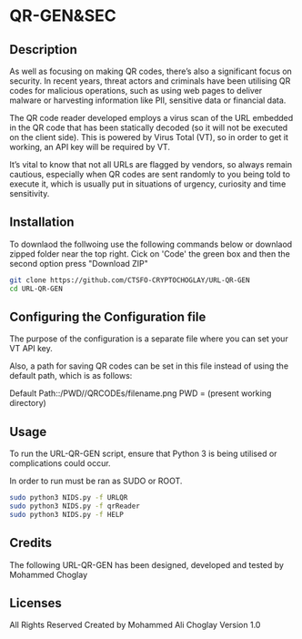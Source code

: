 # QR-GEN&SEC

## Description  
As well as focusing on making QR codes, there’s also a significant focus on security. In recent years, threat actors and criminals have been utilising QR codes for malicious operations, such as using web pages to deliver malware or harvesting information like PII, sensitive data or financial data.

The QR code reader developed employs a virus scan of the URL embedded in the QR code that has been statically decoded (so it will not be executed on the client side). This is powered by Virus Total (VT), so in order to get it working, an API key will be required by VT.

It’s vital to know that not all URLs are flagged by vendors, so always remain cautious, especially when QR codes are sent randomly to you being told to execute it, which is usually put in situations of urgency, curiosity and time sensitivity. 

## Installation

To downlaod the follwoing use the following commands below or downlaod zipped folder near the top right. 
Cick on 'Code' the green box and then the second option press "Download ZIP"   

```bash
git clone https://github.com/CTSFO-CRYPTOCHOGLAY/URL-QR-GEN
cd URL-QR-GEN
```

## Configuring the Configuration file

The purpose of the configuration is a separate file where you can set your VT API key.

Also, a path for saving QR codes can be set in this file instead of using the default path, which is as follows: 

Default Path::/PWD//QRCODEs/filename.png
PWD = (present working directory)

## Usage
To run the URL-QR-GEN script, ensure that Python 3 is being utilised or complications could occur. 

In order to run must be ran as SUDO or ROOT.
```bash
sudo python3 NIDS.py -f URLQR
sudo python3 NIDS.py -f qrReader
sudo python3 NIDS.py -f HELP
```

## Credits
The following URL-QR-GEN has been designed, developed and tested by Mohammed Choglay

## Licenses
All Rights Reserved
Created by Mohammed Ali Choglay
Version 1.0

